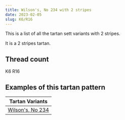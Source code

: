 ```yaml
---
title: Wilson's, No 234 with 2 stripes
date: 2023-02-05
slug: K6/R16
---
```

This is a list of all the tartan sett variants with 2 stripes.

It is a 2 stripes tartan.


## Thread count
K6 R16

## Examples of this tartan pattern

| Tartan Variants |
|---------------|
| [Wilson's, No 234](/variants/k6/r16-k000000-rc00000)||
